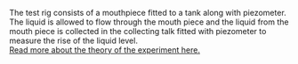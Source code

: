 The test rig consists of a mouthpiece fitted to a tank along with piezometer. The liquid is allowed to flow through the mouth piece and the liquid from the mouth piece is collected in the collecting talk fitted with piezometer to measure the rise of the liquid level.
<br/>
[Read more about the theory of the experiment here.](docs/4.Mouthpieces.pdf)
